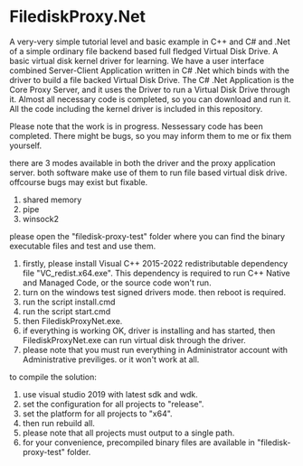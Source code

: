 # FilediskProxy.Net
A very-very simple tutorial level and basic example in C++ and C# and .Net of a simple ordinary file backend based full fledged Virtual Disk Drive. A basic virtual disk kernel driver for learning. We have a user interface combined Server-Client Application written in C# .Net which binds with the driver to build a file backed Virtual Disk Drive. The C# .Net Application is the Core Proxy Server, and it uses the Driver to run a Virtual Disk Drive through it. Almost all necessary code is completed, so you can download and run it. All the code including the kernel driver is included in this repository.

Please note that the work is in progress. Nessessary code has been completed. There might be bugs, so you may inform them to me or fix them yourself.

there are 3 modes available in both the driver and the proxy application server. both software make use of them to run file based virtual disk drive. offcourse bugs may exist but fixable.

1. shared memory
2. pipe
3. winsock2

please open the "filedisk-proxy-test" folder where you can find the binary executable files and test and use them.

1. firstly, please install Visual C++ 2015-2022 redistributable dependency file "VC_redist.x64.exe". This dependency is required to run C++ Native and Managed Code, or the source code won't run.
2. turn on the windows test signed drivers mode. then reboot is required.
3. run the script install.cmd
4. run the script start.cmd
5. then FilediskProxyNet.exe.
6. if everything is working OK, driver is installing and has started, then FilediskProxyNet.exe can run virtual disk through the driver.
7. please note that you must run everything in Administrator account with Administrative previliges. or it won't work at all.

to compile the solution:
1. use visual studio 2019 with latest sdk and wdk.
2. set the configuration for all projects to "release".
3. set the platform for all projects to "x64".
4. then run rebuild all.
5. please note that all projects must output to a single path.
6. for your convenience, precompiled binary files are available in "filedisk-proxy-test" folder.
